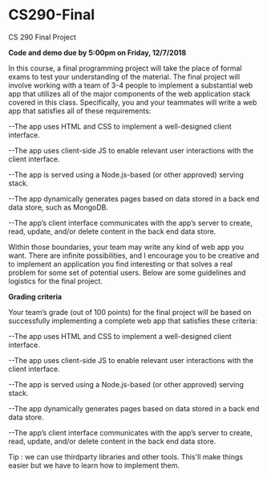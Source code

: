 # CS290-Final

CS 290 Final Project

<b>Code and demo due by 5:00pm on Friday, 12/7/2018</b>


In this course, a final programming project will take the place of formal exams to test your understanding of the material.  The final project will involve working with a team of 3-4 people to implement a substantial web app that utilizes all of the major components of the web application stack covered in this class.  Specifically, you and your teammates will write a web app that satisfies all of these requirements:

--The app uses HTML and CSS to implement a well-designed client interface.

--The app uses client-side JS to enable relevant user interactions with the client interface.

--The app is served using a Node.js-based (or other approved) serving stack.

--The app dynamically generates pages based on data stored in a back end data store, such as MongoDB.

--The app’s client interface communicates with the app’s server to create, read, update, and/or delete content in the back end data store.



Within those boundaries, your team may write any kind of web app you want.  There are infinite possibilities, and I encourage you to be creative and to implement an application you find interesting or that solves a real problem for some set of potential users.  Below are some guidelines and logistics for the final project.


<b>Grading criteria</b>

Your team’s grade (out of 100 points) for the final project will be based on successfully implementing a complete web app that satisfies these criteria:

--The app uses HTML and CSS to implement a well-designed client interface.

--The app uses client-side JS to enable relevant user interactions with the client interface.

--The app is served using a Node.js-based (or other approved) serving stack.

--The app dynamically generates pages based on data stored in a back end data store.

--The app’s client interface communicates with the app’s server to create, read, update, and/or delete content in the back end data store.


Tip : we can use thirdparty libraries and other tools. This'll make things easier but we have to learn how to implement them.
